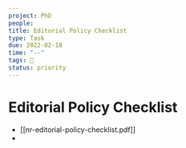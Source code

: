 ```yaml
---
project: PhD
people:
title: Editorial Policy Checklist
type: Task
due: 2022-02-18
time: "--"
tags: 📝     
status: priority
---
```


# Editorial Policy Checklist

- [[nr-editorial-policy-checklist.pdf]]
- 